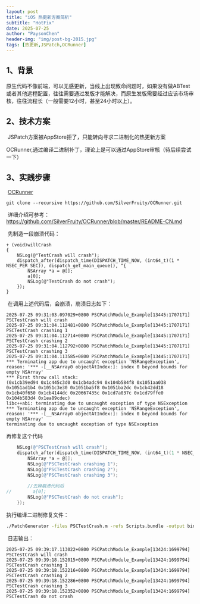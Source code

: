 ```yaml
---
layout: post
title: "iOS 热更新方案简析"
subtitle: "HotFix"
date: 2025-07-25
author: "PaysonChen"
header-img: "img/post-bg-2015.jpg"
tags: [热更新,JSPatch,OCRunner]
---
```


## 1、背景

​	原生代码不像前端，可以无感更新，当线上出现致命问题时，如果没有做ABTest或者其他远程配置，往往需要通过发版才能解决，而原生发版需要经过应该市场审核，往往流程长（一般需要12小时，甚至24小时以上）。

## 2、技术方案

​	JSPatch方案被AppStore拒了，只能转向寻求二进制化的热更新方案

​	OCRunner,通过编译二进制补丁，理论上是可以通过AppStore审核（待后续尝试一下）

## 3、实践步骤

​	[OCRunner](https://cocoapods.org/pods/OCRunner)

```shell
git clone --recursive https://github.com/SilverFruity/OCRunner.git
```

​	详细介绍可参考：https://github.com/SilverFruity/OCRunner/blob/master/README-CN.md

​	先制造一段崩溃代码：

```objc
+ (void)willCrash
{
    NSLog(@"TestCrash will crash");
    dispatch_after(dispatch_time(DISPATCH_TIME_NOW, (int64_t)(1 * NSEC_PER_SEC)), dispatch_get_main_queue(), ^{
        NSArray *a = @[];
        a[0];
        NSLog(@"TestCrash do not crash");
    });
}

```

​	在调用上述代码后，会崩溃，崩溃日志如下：

```
2025-07-25 09:31:03.097029+0800 PSCPatchModule_Example[13445:1707171] PSCTestCrash will crash
2025-07-25 09:31:04.112481+0800 PSCPatchModule_Example[13445:1707171] PSCTestCrash crashing 1
2025-07-25 09:31:04.112714+0800 PSCPatchModule_Example[13445:1707171] PSCTestCrash crashing 2
2025-07-25 09:31:04.112792+0800 PSCPatchModule_Example[13445:1707171] PSCTestCrash crashing 3
2025-07-25 09:31:04.113585+0800 PSCPatchModule_Example[13445:1707171] *** Terminating app due to uncaught exception 'NSRangeException', reason: '*** -[__NSArray0 objectAtIndex:]: index 0 beyond bounds for empty NSArray'
*** First throw call stack:
(0x1cb39ed94 0x1c445c3d0 0x1cb4adc94 0x104b584f8 0x1051aa038 0x1051ad1b4 0x1051c3e30 0x1051ba5f8 0x1051ba2dc 0x1cb42dd18 0x1cb40f650 0x1cb4144dc 0x20667435c 0x1cd7a037c 0x1cd79ffe0 0x104b583d4 0x1ea89cdec)
libc++abi: terminating due to uncaught exception of type NSException
*** Terminating app due to uncaught exception 'NSRangeException', reason: '*** -[__NSArray0 objectAtIndex:]: index 0 beyond bounds for empty NSArray'
terminating due to uncaught exception of type NSException
```



再修复这个代码

```objective-c
    NSLog(@"PSCTestCrash will crash");
    dispatch_after(dispatch_time(DISPATCH_TIME_NOW, (int64_t)(1 * NSEC_PER_SEC)), dispatch_get_main_queue(), ^{
        NSArray *a = @[];
        NSLog(@"PSCTestCrash crashing 1");
        NSLog(@"PSCTestCrash crashing 2");
        NSLog(@"PSCTestCrash crashing 3");
		
		//去掉崩溃代码后
//        a[0];
        NSLog(@"PSCTestCrash do not crash");
    });
```

执行编译二进制修复文件：

```sh
./PatchGenerator -files PSCTestCrash.m -refs Scripts.bundle -output binarypatch
```

​	日志输出：

```
2025-07-25 09:39:17.113022+0800 PSCPatchModule_Example[13424:1699794] PSCTestCrash will crash
2025-07-25 09:39:18.152015+0800 PSCPatchModule_Example[13424:1699794] PSCTestCrash crashing 1
2025-07-25 09:39:18.152216+0800 PSCPatchModule_Example[13424:1699794] PSCTestCrash crashing 2
2025-07-25 09:39:18.152286+0800 PSCPatchModule_Example[13424:1699794] PSCTestCrash crashing 3
2025-07-25 09:39:18.152352+0800 PSCPatchModule_Example[13424:1699794] PSCTestCrash do not crash
```

